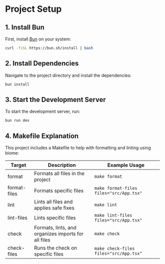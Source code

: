# Project Setup

## 1. Install Bun

First, install [Bun](https://bun.sh/) on your system:

```sh
curl -fsSL https://bun.sh/install | bash
```

## 2. Install Dependencies
Navigate to the project directory and install the dependencies:

```sh
bun install
```

## 3. Start the Development Server
To start the development server, run:
```sh
bun run dev
```
## 4. Makefile Explanation

This project includes a Makefile to help with formatting and linting using biome:

| Target         | Description                                                        | Example Usage                                 |
|----------------|--------------------------------------------------------------------|-----------------------------------------------|
| format         | Formats all files in the project                                   | `make format`                                 |
| format-files   | Formats specific files                                             | `make format-files files="src/App.tsx"`       |
| lint           | Lints all files and applies safe fixes                             | `make lint`                                   |
| lint-files     | Lints specific files                                               | `make lint-files files="src/App.tsx"`         |
| check          | Formats, lints, and organizes imports for all files                | `make check`                                  |
| check-files    | Runs the check on specific files                                   | `make check-files files="src/App.tsx"`        |